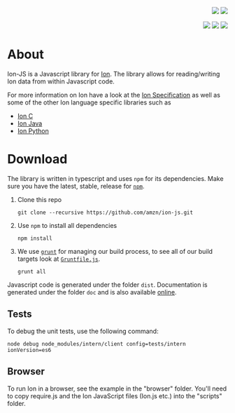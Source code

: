 <p align="right">
 <a title="npm-version" href="https://www.npmjs.com/package/ion-js"><img src="https://img.shields.io/npm/v/ion-js.svg"/></a>
 <a title="license" href="https://github.com/amzn/ion-js/blob/master/LICENSE"><img src="https://img.shields.io/hexpm/l/plug.svg"/></a>

</p>
<p align="right">
 <a title="travis" href="https://travis-ci.org/amzn/ion-js"><img src="https://api.travis-ci.org/amzn/ion-js.svg?branch=master"/></a>
 <a title="docs" href="https://amzn.github.io/ion-js/api/index.html"><img src="https://img.shields.io/badge/docs-api-green.svg?style=flat-square"/></a>
 <a title="semantic-release" href="https://github.com/amzn/ion-js/releases"><img src="https://img.shields.io/badge/%20%20%F0%9F%93%A6%F0%9F%9A%80-semantic--release-e10079.svg?style=flat-square"/></a>
</p>

# About 

Ion-JS is a Javascript library for [Ion](https://amzn.github.io/ion-docs/). The library allows for reading/writing Ion 
data from within Javascript code. 

For more information on Ion have a look at the [Ion Specification](https://amzn.github.io/ion-docs/spec.html) as well as some of the other Ion language specific libraries such as 

* [Ion C](https://github.com/amzn/ion-c)
* [Ion Java](https://github.com/amzn/ion-java)
* [Ion Python](https://github.com/amzn/ion-python)


# Download

The library is written in typescript and uses `npm` for its dependencies. Make sure you have the latest, stable, release 
for [`npm`](https://nodejs.org/en/).

1. Clone this repo 
    ```
    git clone --recursive https://github.com/amzn/ion-js.git
    ```
1. Use `npm` to install all dependencies
    ```
    npm install 
    ```
1. We use [`grunt`](https://gruntjs.com/) for managing our build process, to see all of our build targets look at [`Gruntfile.js`](Gruntfile.js). 
    ```
    grunt all
    ```
Javascript code is generated under the folder `dist`. 
Documentation is generated under the folder `doc` and is also available [online](https://amzn.github.io/ion-js/api/). 


## Tests 

To debug the unit tests, use the following command:

```
node debug node_modules/intern/client config=tests/intern ionVersion=es6
```

## Browser 

To run Ion in a browser, see the example in the "browser" folder. You'll need to copy require.js and the Ion JavaScript files (Ion.js etc.) into the "scripts" folder.


